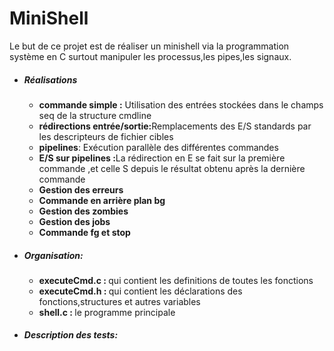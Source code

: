 # MiniShell
Le but de ce projet est de réaliser un minishell via la programmation système en C surtout manipuler les processus,les pipes,les signaux.

<ul>
  <li><h5>Réalisations</h5>
    <ul>
      <li><b>commande simple :</b> Utilisation des entrées stockées dans le champs seq de la structure cmdline
      </li>
      <li><b>rédirections entrée/sortie:</b>Remplacements des E/S standards par les descripteurs de fichier cibles
      </li>
      <li><b>pipelines</b>: Exécution parallèle des différentes commandes</li>
      <li><b>E/S sur pipelines :</b>La rédirection en E se fait sur la première commande ,et celle S depuis le résultat obtenu après la dernière commande</li>
      <li><b>Gestion des erreurs</b></li>
      <li><b>Commande en arrière plan bg</b></li>
      <li><b>Gestion des zombies</b></li>
      <li><b>Gestion des jobs</b></li>
      <li><b>Commande fg et stop</b></li>
    </ul>
  </li>
  <li><h5>Organisation:</h5>
      <ul>
        <li><b>executeCmd.c : </b> qui contient les definitions de toutes les fonctions</li>
        <li><b>executeCmd.h : </b> qui contient les déclarations des fonctions,structures et autres variables</li>
        <li><b>shell.c : </b> le programme principale</li>
      </ul>
  </li>
  <li><h5>Description des tests:</h5></li>
</ul>
